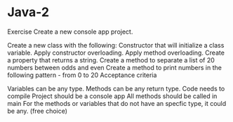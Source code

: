 # Java-2
Exercise
Create a new console app project.

Create a new class with the following:
Constructor that will initialize a class variable.
Apply constructor overloading.
Apply method overloading.
Create a property that returns a string.
Create a method to separate a list of 20 numbers between odds and even
Create a method to print numbers in the following pattern - from 0 to 20
    Acceptance criteria

Variables can be any type.
Methods can be any return type.
Code needs to compile
Project should be a console app
All methods should be called in main
For the methods or variables that do not have an specfic type, it could be any. (free choice)
